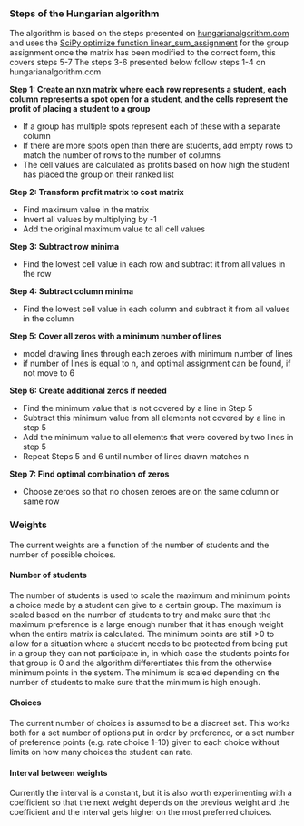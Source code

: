 ### Steps of the Hungarian algorithm
The algorithm is based on the steps presented on [hungarianalgorithm.com](https://www.hungarianalgorithm.com/hungarianalgorithm.php) and uses the [SciPy optimize function linear_sum_assignment](https://docs.scipy.org/doc/scipy-0.18.1/reference/generated/scipy.optimize.linear_sum_assignment.html) for the group assignment once the matrix has been modified to the correct form, this covers steps 5-7
The steps 3-6 presented below follow steps 1-4 on hungarianalgorithm.com

**Step 1: Create an nxn matrix where each row represents a student, each column represents a spot open for a student, and the cells represent the profit of placing a student to a group**
- If a group has multiple spots represent each of these with a separate column
- If there are more spots open than there are students, add empty rows to match the number of rows to the number of columns
- The cell values are calculated as profits based on how high the student has placed the group on their ranked list

**Step 2: Transform profit matrix to cost matrix**
- Find maximum value in the matrix
- Invert all values by multiplying by -1
- Add the original maximum value to all cell values

**Step 3: Subtract row minima**
- Find the lowest cell value in each row and subtract it from all values in the row

**Step 4: Subtract column minima**
- Find the lowest cell value in each column and subtract it from all values in the column

**Step 5: Cover all zeros with a minimum number of lines**
- model drawing lines through each zeroes with minimum number of lines
- if number of lines is equal to n, and optimal assignment can be found, if not move to 6

**Step 6: Create additional zeros if needed**
- Find the minimum value that is not covered by a line in Step 5
- Subtract this minimum value from all elements not covered by a line in step 5
- Add the minimum value to all elements that were covered by two lines in step 5
- Repeat Steps 5 and 6 until number of lines drawn matches n

**Step 7: Find optimal combination of zeros**
- Choose zeroes so that no chosen zeroes are on the same column or same row

### Weights
The current weights are a function of the number of students and the number of possible choices.

#### Number of students
The number of students is used to scale the maximum and minimum points a choice made by a student can give to a certain group. The maximum is scaled based on the number of students to try and make sure that the maximum preference is a large enough number that it has enough weight when the entire matrix is calculated. The minimum points are still >0 to allow for a situation where a student needs to be protected from being put in a group they can not participate in, in which case the students points for that group is 0 and the algorithm differentiates this from the otherwise minimum points in the system. The minimum is scaled depending on the number of students to make sure that the minimum is high enough.

#### Choices
The current number of choices is assumed to be a discreet set. This works both for a set number of options put in order by preference, or a set number of preference points (e.g. rate choice 1-10) given to each choice without limits on how many choices the student can rate.

#### Interval between weights
Currently the interval is a constant, but it is also worth experimenting with a coefficient so that the next weight depends on the previous weight and the coefficient and the interval gets higher on the most preferred choices.
